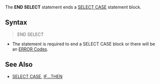 The **END SELECT** statement ends a [SELECT CASE](SELECT-CASE) statement block.

## Syntax

> END SELECT

* The statement is required to end a SELECT CASE block or there will be an [ERROR Codes](ERROR-Codes). 

## See Also
 
* [SELECT CASE](SELECT-CASE), [IF...THEN](IF...THEN)
